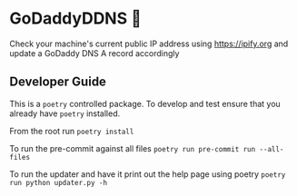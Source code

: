 # GoDaddyDDNS &#128640;
Check your machine's current public IP address using https://ipify.org and update a GoDaddy DNS A record accordingly

## Developer Guide

This is a `poetry` controlled package. To develop and test ensure that you already have `poetry` installed.

From the root run `poetry install`

To run the pre-commit against all files `poetry run pre-commit run --all-files`

To run the updater and have it print out the help page using poetry `poetry run python updater.py -h`
